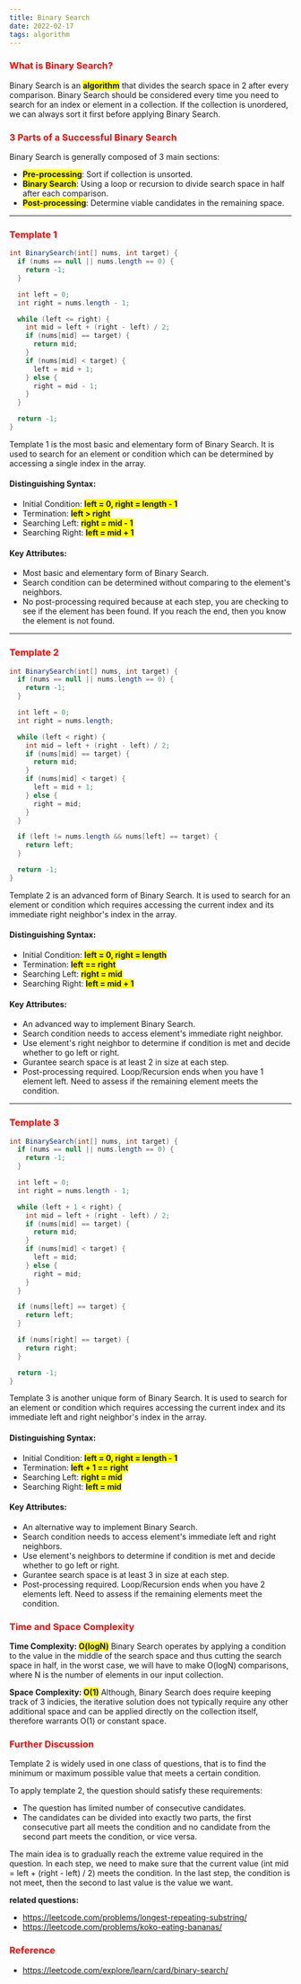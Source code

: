 ```yaml
---
title: Binary Search
date: 2022-02-17
tags: algorithm
---
```


### <span style="color:red">What is Binary Search?</span>

Binary Search is an <span style="background-color:yellow">**algorithm**</span> that divides the search space in 2 after every comparison. Binary Search should be considered every time you need to search for an index or element in a collection. If the collection is unordered, we can always sort it first before applying Binary Search.

### <span style="color:red">3 Parts of a Successful Binary Search</span>

Binary Search is generally composed of 3 main sections:

- <span style="background-color:yellow">**Pre-processing**</span>: Sort if collection is unsorted.
- <span style="background-color:yellow">**Binary Search**</span>: Using a loop or recursion to divide search space in half after each comparison.
- <span style="background-color:yellow">**Post-processing**</span>: Determine viable candidates in the remaining space.

---

### <span style="color:red">Template 1</span>

```java
int BinarySearch(int[] nums, int target) {
  if (nums == null || nums.length == 0) {
    return -1;
  }

  int left = 0;
  int right = nums.length - 1;

  while (left <= right) {
    int mid = left + (right - left) / 2;
    if (nums[mid] == target) {
      return mid;
    }
    if (nums[mid] < target) {
      left = mid + 1;
    } else {
      right = mid - 1;
    }
  }

  return -1;
}
```

Template 1 is the most basic and elementary form of Binary Search. It is used to search for an element or condition which can be determined by accessing a single index in the array.

#### Distinguishing Syntax:

- Initial Condition: <span style="background-color:yellow">**left = 0, right = length - 1**</span>
- Termination: <span style="background-color:yellow">**left > right**</span>
- Searching Left: <span style="background-color:yellow">**right = mid - 1**</span>
- Searching Right: <span style="background-color:yellow">**left = mid + 1**</span>

#### Key Attributes:

- Most basic and elementary form of Binary Search.
- Search condition can be determined without comparing to the element's neighbors.
- No post-processing required because at each step, you are checking to see if the element has been found. If you reach the end, then you know the element is not found.

---

### <span style="color:red">Template 2</span>

```java
int BinarySearch(int[] nums, int target) {
  if (nums == null || nums.length == 0) {
    return -1;
  }

  int left = 0;
  int right = nums.length;

  while (left < right) {
    int mid = left + (right - left) / 2;
    if (nums[mid] == target) {
      return mid;
    }
    if (nums[mid] < target) {
      left = mid + 1;
    } else {
      right = mid;
    }
  }

  if (left != nums.length && nums[left] == target) {
    return left;
  }

  return -1;
}
```

Template 2 is an advanced form of Binary Search. It is used to search for an element or condition which requires accessing the current index and its immediate right neighbor's index in the array.

#### Distinguishing Syntax:

- Initial Condition: <span style="background-color:yellow">**left = 0, right = length**</span>
- Termination: <span style="background-color:yellow">**left == right**</span>
- Searching Left: <span style="background-color:yellow">**right = mid**</span>
- Searching Right: <span style="background-color:yellow">**left = mid + 1**</span>

#### Key Attributes:

- An advanced way to implement Binary Search.
- Search condition needs to access element's immediate right neighbor.
- Use element's right neighbor to determine if condition is met and decide whether to go left or right.
- Gurantee search space is at least 2 in size at each step.
- Post-processing required. Loop/Recursion ends when you have 1 element left. Need to assess if the remaining element meets the condition.

---

### <span style="color:red">Template 3</span>

```java
int BinarySearch(int[] nums, int target) {
  if (nums == null || nums.length == 0) {
    return -1;
  }

  int left = 0;
  int right = nums.length - 1;

  while (left + 1 < right) {
    int mid = left + (right - left) / 2;
    if (nums[mid] == target) {
      return mid;
    }
    if (nums[mid] < target) {
      left = mid;
    } else {
      right = mid;
    }
  }

  if (nums[left] == target) {
    return left;
  }

  if (nums[right] == target) {
    return right;
  }

  return -1;
}
```

Template 3 is another unique form of Binary Search. It is used to search for an element or condition which requires accessing the current index and its immediate left and right neighbor's index in the array.

#### Distinguishing Syntax:

- Initial Condition: <span style="background-color:yellow">**left = 0, right = length - 1**</span>
- Termination: <span style="background-color:yellow">**left + 1 == right**</span>
- Searching Left: <span style="background-color:yellow">**right = mid**</span>
- Searching Right: <span style="background-color:yellow">**left = mid**</span>

#### Key Attributes:

- An alternative way to implement Binary Search.
- Search condition needs to access element's immediate left and right neighbors.
- Use element's neighbors to determine if condition is met and decide whether to go left or right.
- Gurantee search space is at least 3 in size at each step.
- Post-processing required. Loop/Recursion ends when you have 2 elements left. Need to assess if the remaining elements meet the condition.

### <span style="color:red">Time and Space Complexity</span>

**Time Complexity: <span style="background-color:yellow">O(logN)</span>**
Binary Search operates by applying a condition to the value in the middle of the search space and thus cutting the search space in half, in the worst case, we will have to make O(logN) comparisons, where N is the number of elements in our input collection.

**Space Complexity: <span style="background-color:yellow">O(1)</span>**
Although, Binary Search does require keeping track of 3 indicies, the iterative solution does not typically require any other additional space and can be applied directly on the collection itself, therefore warrants O(1) or constant space.

### <span style="color:red">Further Discussion</span>

Template 2 is widely used in one class of questions, that is to find the minimum or maximum possible value that meets a certain condition.

To apply template 2, the question should satisfy these requirements:

- The question has limited number of consecutive candidates.
- The candidates can be divided into exactly two parts, the first consecutive part all meets the condition and no candidate from the second part meets the condition, or vice versa.

The main idea is to gradually reach the extreme value required in the question. In each step, we need to make sure that the current value (int mid = left + (right - left) / 2) meets the condition. In the last step, the condition is not meet, then the second to last value is the value we want.

**related questions:**

- https://leetcode.com/problems/longest-repeating-substring/
- https://leetcode.com/problems/koko-eating-bananas/

### <span style="color:red">Reference</span>

- https://leetcode.com/explore/learn/card/binary-search/
